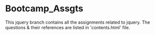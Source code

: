 # Bootcamp_Assgts
This jquery branch contains all the assignments related to jquery. The questions & their references are listed in 'contents.html' file. 

